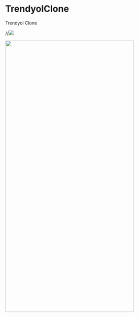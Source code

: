 # TrendyolClone
Trendyol Clone

//![](https://github.com/metehn/TrendyolClone/blob/master/trendyol_screen_record.gif)

<img src="https://github.com/metehn/TrendyolClone/blob/master/trendyol_screen_record.gif" width="405" height="855">
